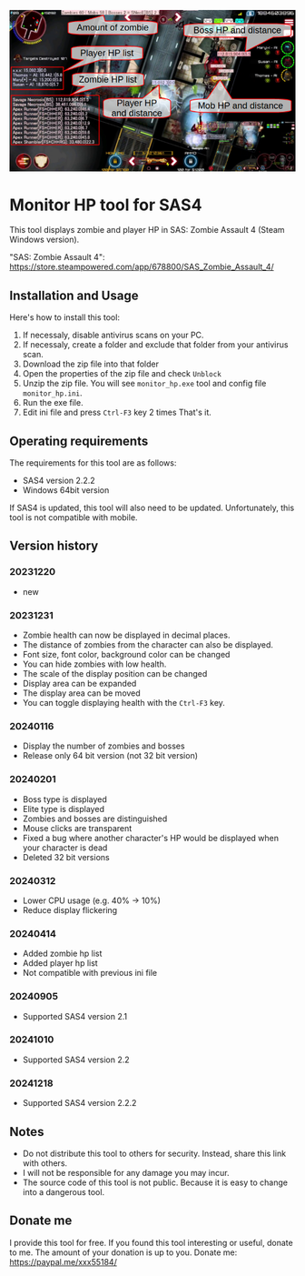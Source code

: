 ![boss hp and distance](images/image20240414.png?raw=true)

# Monitor HP tool for SAS4
This tool displays zombie and player HP in SAS: Zombie Assault 4 (Steam Windows version).

"SAS: Zombie Assault 4": https://store.steampowered.com/app/678800/SAS_Zombie_Assault_4/

## Installation and Usage
Here's how to install this tool:
1. If necessaly, disable antivirus scans on your PC.
1. If necessaly, create a folder and exclude that folder from your antivirus scan.
1. Download the zip file into that folder
1. Open the properties of the zip file and check `Unblock`
1. Unzip the zip file. You will see `monitor_hp.exe` tool and config file `monitor_hp.ini`.
1. Run the exe file.
1. Edit ini file and press `Ctrl-F3` key 2 times
That's it.

## Operating requirements
The requirements for this tool are as follows:
* SAS4 version 2.2.2
* Windows 64bit version

If SAS4 is updated, this tool will also need to be updated.
Unfortunately, this tool is not compatible with mobile.

## Version history
### 20231220
* new
### 20231231
* Zombie health can now be displayed in decimal places.
* The distance of zombies from the character can also be displayed.
* Font size, font color, background color can be changed
* You can hide zombies with low health.
* The scale of the display position can be changed
* Display area can be expanded
* The display area can be moved
* You can toggle displaying health with the `Ctrl-F3` key.
### 20240116
* Display the number of zombies and bosses
* Release only 64 bit version (not 32 bit version)
### 20240201
* Boss type is displayed
* Elite type is displayed
* Zombies and bosses are distinguished
* Mouse clicks are transparent
* Fixed a bug where another character's HP would be displayed when your character is dead
* Deleted 32 bit versions
### 20240312
* Lower CPU usage (e.g. 40% -> 10%)
* Reduce display flickering
### 20240414
* Added zombie hp list
* Added player hp list
* Not compatible with previous ini file
### 20240905
* Supported SAS4 version 2.1
### 20241010
* Supported SAS4 version 2.2
### 20241218
* Supported SAS4 version 2.2.2


## Notes
* Do not distribute this tool to others for security. Instead, share this link with others.
* I will not be responsible for any damage you may incur.
* The source code of this tool is not public. Because it is easy to change into a dangerous tool.

## Donate me
I provide this tool for free.
If you found this tool interesting or useful, donate to me.
The amount of your donation is up to you.
Donate me: https://paypal.me/xxx55184/



